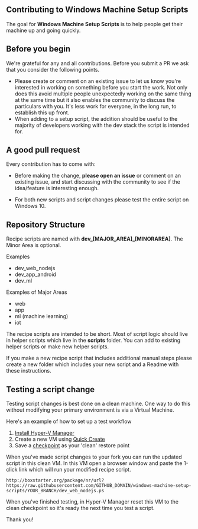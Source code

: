 ## Contributing to Windows Machine Setup Scripts

The goal for **Windows Machine Setup Scripts** is to help people get their machine up and going quickly.

## Before you begin

We're grateful for any and all contributions.  Before you submit a PR we ask that you consider the following points.

* Please create or comment on an existing issue to let us know you're interested in working on something before you start the work. Not only does this avoid multiple people unexpectedly working on the same thing at the same time but it also enables the community to discuss the particulars with you. It's less work for everyone, in the long run, to establish this up front.
* When adding to a setup script, the addition should be useful to the majority of developers working with the dev stack the script is intended for.

## A good pull request

Every contribution has to come with:

* Before making the change, **please open an issue** or comment on an existing issue, and start discussing with the community to see if the idea/feature is interesting enough.

* For both new scripts and script changes please test the entire script on Windows 10.

## Repository Structure

Recipe scripts are named with **dev_[MAJOR_AREA]_[MINORAREA]**.
The Minor Area is optional.

Examples
- dev_web_nodejs
- dev_app_android 
- dev_ml

Examples of Major Areas
- web
- app
- ml (machine learning)
- iot

The recipe scripts are intended to be short.  Most of script logic should live in helper scripts which live in the **scripts** folder.  You can add to existing helper scripts or make new helper scripts.

If you make a new recipe script that includes additional manual steps please create a new folder which includes your new script and a Readme with these instructions.

## Testing a script change
Testing script changes is best done on a clean machine.  One way to do this without modifying your primary environment is via a Virtual Machine.

Here's an example of how to set up a test workflow
1. [Install Hyper-V Manager](https://docs.microsoft.com/en-us/virtualization/hyper-v-on-windows/quick-start/enable-hyper-v)
1. Create a new VM using [Quick Create](https://docs.microsoft.com/en-us/virtualization/hyper-v-on-windows/quick-start/quick-create-virtual-machine)
1. Save a [checkpoint](https://docs.microsoft.com/en-us/virtualization/hyper-v-on-windows/user-guide/checkpoints) as your 'clean' restore point

When you've made script changes to your fork you can run the updated script in this clean VM.  In this VM open a browser window and paste the 1-click link which will run your modified recipe script.

`http://boxstarter.org/package/nr/url?https://raw.githubusercontent.com/GITHUB_DOMAIN/windows-machine-setup-scripts/YOUR_BRANCH/dev_web_nodejs.ps
`

When you've finished testing, in Hyper-V Manager reset this VM to the clean checkpoint so it's ready the next time you test a script.

Thank you!